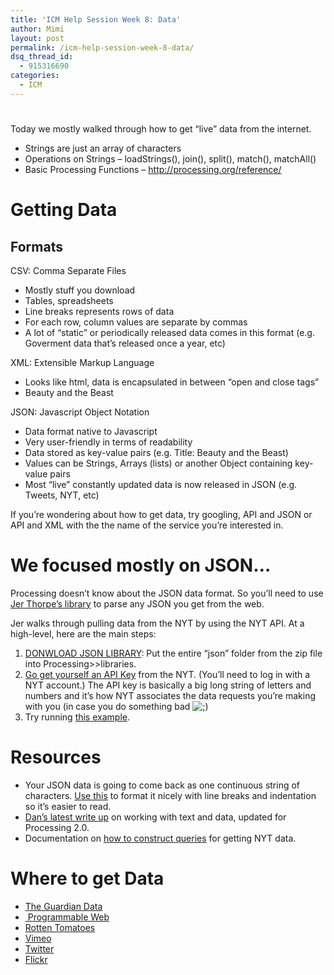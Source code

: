 ```yaml
---
title: 'ICM Help Session Week 8: Data'
author: Mimi
layout: post
permalink: /icm-help-session-week-8-data/
dsq_thread_id:
  - 915316690
categories:
  - ICM
---
```

# 

Today we mostly walked through how to get “live” data from the internet.

*   Strings are just an array of characters
*   Operations on Strings – loadStrings(), join(), split(), match(), matchAll()
*   Basic Processing Functions – http://processing.org/reference/

# Getting Data

## Formats

CSV: Comma Separate Files

*   Mostly stuff you download
*   Tables, spreadsheets
*   Line breaks represents rows of data
*   For each row, column values are separate by commas
*   A lot of “static” or periodically released data comes in this format (e.g. Goverment data that’s released once a year, etc)

XML: Extensible Markup Language

*   Looks like html, data is encapsulated in between “open and close tags”
*   Beauty and the Beast

JSON: Javascript Object Notation

*   Data format native to Javascript
*   Very user-friendly in terms of readability
*   Data stored as key-value pairs (e.g. Title: Beauty and the Beast)
*   Values can be Strings, Arrays (lists) or another Object containing key-value pairs
*   Most “live” constantly updated data is now released in JSON (e.g. Tweets, NYT, etc)

If you’re wondering about how to get data, try googling, API and JSON or API and XML with the the name of the service you’re interested in.

# We focused mostly on JSON…

Processing doesn’t know about the JSON data format. So you’ll need to use [Jer Thorpe’s library][1] to parse any JSON you get from the web.

 [1]: http://blog.blprnt.com/blog/blprnt/processing-json-the-new-york-times

Jer walks through pulling data from the NYT by using the NYT API. At a high-level, here are the main steps:

1.  [DONWLOAD JSON LIBRARY][2]: Put the entire “json” folder from the zip file into Processing>>libraries.
2.  [Go get yourself an API Key][3] from the NYT. (You’ll need to log in with a NYT account.) The API key is basically a big long string of letters and numbers and it’s how NYT associates the data requests you’re making with you (in case you do something bad ![;)][4] 
3.  Try running [this example][5].

 [2]: http://www.blprnt.com/processing/json.zip "Get JSON LIbrary"
 [3]: http://developer.nytimes.com/apps/register
 [4]: http://itp.nyu.edu/residents/wp-includes/images/smilies/icon_wink.gif
 [5]: https://github.com/itpresidents/ICM-Help-Sessions/tree/master/ICM_Help_Session_Week_8

# Resources

*   Your JSON data is going to come back as one continuous string of characters. [Use this][6] to format it nicely with line breaks and indentation so it’s easier to read.
*   [Dan’s latest write up][7] on working with text and data, updated for Processing 2.0.
*   Documentation on [how to construct queries][8] for getting NYT data.

 [6]: http://jsonformatter.curiousconcept.com/
 [7]: http://processing.org/learning/data/
 [8]: http://developer.nytimes.com/docs/article_search_api/

# Where to get Data

*   [The Guardian Data][9]
*   [ Programmable Web][10]
*   [Rotten Tomatoes][11]
*   [Vimeo][12]
*   [Twitter][13]
*   [Flickr][14]

 [9]: http://www.guardian.co.uk/data
 [10]: http://www.programmableweb.com/apis/directory/1&sort=mashups
 [11]: http://developer.rottentomatoes.com/
 [12]: http://developer.vimeo.com/
 [13]: https://dev.twitter.com/
 [14]: http://www.flickr.com/services/api/